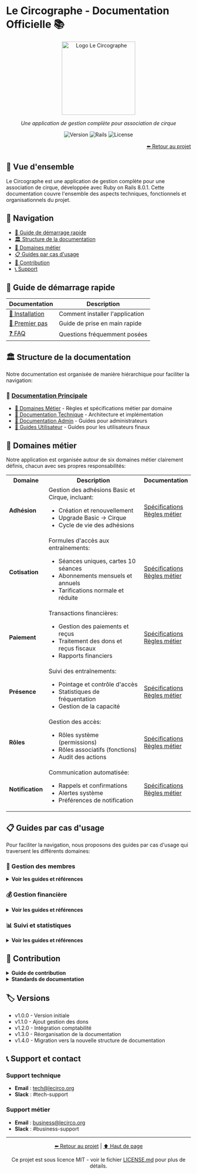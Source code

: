 # Le Circographe - Documentation Officielle 📚

<div align="center">
  <img src="../new_docs/assets/screenshots/logo.png" alt="Logo Le Circographe" width="200"/>
  <p><i>Une application de gestion complète pour association de cirque</i></p>
  
  ![Version](https://img.shields.io/badge/version-1.3.0-blue)
  ![Rails](https://img.shields.io/badge/Rails-8.0.1-red)
  ![License](https://img.shields.io/badge/license-MIT-green)
</div>

<div align="right">
  <a href="../README.md">⬅️ Retour au projet</a>
</div>

## 🎯 Vue d'ensemble
Le Circographe est une application de gestion complète pour une association de cirque, développée avec Ruby on Rails 8.0.1. Cette documentation couvre l'ensemble des aspects techniques, fonctionnels et organisationnels du projet.

## 🧭 Navigation

- [📘 Guide de démarrage rapide](#-guide-de-démarrage-rapide)
- [🏛️ Structure de la documentation](#-structure-de-la-documentation)
- [🔄 Domaines métier](#-domaines-métier)
- [📋 Guides par cas d'usage](#-guides-par-cas-dusage)
- [📝 Contribution](#-contribution)
- [📞 Support](#-support-et-contact)

## 📘 Guide de démarrage rapide

| Documentation | Description |
|---------------|-------------|
| [🔧 Installation](../new_docs/technical/setup.md) | Comment installer l'application |
| [🚀 Premier pas](../new_docs/guide/README.md) | Guide de prise en main rapide |
| [❓ FAQ](../new_docs/guide/README.md) | Questions fréquemment posées |

## 🏛️ Structure de la documentation

Notre documentation est organisée de manière hiérarchique pour faciliter la navigation:

### 📁 [Documentation Principale](../new_docs/README.md)

- [📁 Domaines Métier](../new_docs/domains/README.md) - Règles et spécifications métier par domaine
- [📁 Documentation Technique](../new_docs/technical/README.md) - Architecture et implémentation
- [📁 Documentation Admin](../new_docs/admin/README.md) - Guides pour administrateurs
- [📁 Guides Utilisateur](../new_docs/guide/README.md) - Guides pour les utilisateurs finaux

## 🔄 Domaines métier

Notre application est organisée autour de six domaines métier clairement définis, chacun avec ses propres responsabilités:

<table>
  <tr>
    <th>Domaine</th>
    <th>Description</th>
    <th>Documentation</th>
  </tr>
  <tr>
    <td><strong>Adhésion</strong></td>
    <td>
      Gestion des adhésions Basic et Cirque, incluant:
      <ul>
        <li>Création et renouvellement</li>
        <li>Upgrade Basic → Cirque</li>
        <li>Cycle de vie des adhésions</li>
      </ul>
    </td>
    <td>
      <a href="../new_docs/domains/adhesion/README.md">Spécifications</a><br>
      <a href="../new_docs/domains/adhesion/rules.md">Règles métier</a>
    </td>
  </tr>
  <tr>
    <td><strong>Cotisation</strong></td>
    <td>
      Formules d'accès aux entraînements:
      <ul>
        <li>Séances uniques, cartes 10 séances</li>
        <li>Abonnements mensuels et annuels</li>
        <li>Tarifications normale et réduite</li>
      </ul>
    </td>
    <td>
      <a href="../new_docs/domains/cotisation/README.md">Spécifications</a><br>
      <a href="../new_docs/domains/cotisation/rules.md">Règles métier</a>
    </td>
  </tr>
  <tr>
    <td><strong>Paiement</strong></td>
    <td>
      Transactions financières:
      <ul>
        <li>Gestion des paiements et reçus</li>
        <li>Traitement des dons et reçus fiscaux</li>
        <li>Rapports financiers</li>
      </ul>
    </td>
    <td>
      <a href="../new_docs/domains/paiement/README.md">Spécifications</a><br>
      <a href="../new_docs/domains/paiement/rules.md">Règles métier</a>
    </td>
  </tr>
  <tr>
    <td><strong>Présence</strong></td>
    <td>
      Suivi des entraînements:
      <ul>
        <li>Pointage et contrôle d'accès</li>
        <li>Statistiques de fréquentation</li>
        <li>Gestion de la capacité</li>
      </ul>
    </td>
    <td>
      <a href="../new_docs/domains/presence/README.md">Spécifications</a><br>
      <a href="../new_docs/domains/presence/rules.md">Règles métier</a>
    </td>
  </tr>
  <tr>
    <td><strong>Rôles</strong></td>
    <td>
      Gestion des accès:
      <ul>
        <li>Rôles système (permissions)</li>
        <li>Rôles associatifs (fonctions)</li>
        <li>Audit des actions</li>
      </ul>
    </td>
    <td>
      <a href="../new_docs/domains/roles/README.md">Spécifications</a><br>
      <a href="../new_docs/domains/roles/rules.md">Règles métier</a>
    </td>
  </tr>
  <tr>
    <td><strong>Notification</strong></td>
    <td>
      Communication automatisée:
      <ul>
        <li>Rappels et confirmations</li>
        <li>Alertes système</li>
        <li>Préférences de notification</li>
      </ul>
    </td>
    <td>
      <a href="../new_docs/domains/notification/README.md">Spécifications</a><br>
      <a href="../new_docs/domains/notification/rules.md">Règles métier</a>
    </td>
  </tr>
</table>

## 📋 Guides par cas d'usage

Pour faciliter la navigation, nous proposons des guides par cas d'usage qui traversent les différents domaines:

### 👥 Gestion des membres

<details>
  <summary><strong>Voir les guides et références</strong></summary>
  
  - [Guide complet](../new_docs/guide/admin/member_management.md)
  - Domaines associés:
    - [Adhésion](../new_docs/domains/adhesion/README.md)
    - [Rôles](../new_docs/domains/roles/README.md)
    - [Notification](../new_docs/domains/notification/README.md)
</details>

### 💰 Gestion financière

<details>
  <summary><strong>Voir les guides et références</strong></summary>
  
  - [Guide complet](../new_docs/guide/admin/financial_management.md)
  - Domaines associés:
    - [Paiement](../new_docs/domains/paiement/README.md)
    - [Adhésion](../new_docs/domains/adhesion/README.md)
    - [Cotisation](../new_docs/domains/cotisation/README.md)
</details>

### 📊 Suivi et statistiques

<details>
  <summary><strong>Voir les guides et références</strong></summary>
  
  - [Guide complet](../new_docs/guide/admin/reporting.md)
  - Domaines associés:
    - [Présence](../new_docs/domains/presence/README.md)
    - [Paiement](../new_docs/domains/paiement/README.md)
</details>

## 📝 Contribution

<details>
  <summary><strong>Guide de contribution</strong></summary>
  
  1. Fork le projet
  2. Créer une branche (`git checkout -b feature/AmazingFeature`)
  3. Commit les changements (`git commit -m 'Add some AmazingFeature'`)
  4. Push vers la branche (`git push origin feature/AmazingFeature`)
  5. Ouvrir une Pull Request
</details>

<details>
  <summary><strong>Standards de documentation</strong></summary>
  
  - Utiliser le Markdown pour tous les documents
  - Suivre les templates fournis
  - Maintenir les liens entre documents
  - Mettre à jour le glossaire si nécessaire
</details>

## 🏷️ Versions

- v1.0.0 - Version initiale
- v1.1.0 - Ajout gestion des dons
- v1.2.0 - Intégration comptabilité
- v1.3.0 - Réorganisation de la documentation
- v1.4.0 - Migration vers la nouvelle structure de documentation

## 📞 Support et contact

### Support technique
- **Email** : tech@lecirco.org
- **Slack** : #tech-support

### Support métier
- **Email** : business@lecirco.org
- **Slack** : #business-support

---

<div align="center">
  <p>
    <a href="../README.md">⬅️ Retour au projet</a> | 
    <a href="#le-circographe---documentation-officielle-">⬆️ Haut de page</a>
  </p>
  
  <p>Ce projet est sous licence MIT - voir le fichier <a href="../LICENSE.md">LICENSE.md</a> pour plus de détails.</p>
</div> 